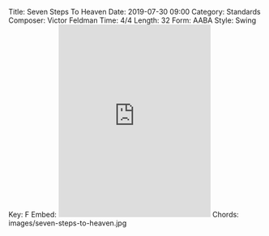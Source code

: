 Title: Seven Steps To Heaven
Date: 2019-07-30 09:00
Category: Standards
Composer: Victor Feldman
Time: 4/4
Length: 32
Form: AABA
Style: Swing
Key: F
Embed: <iframe src="https://open.spotify.com/embed/playlist/2mLD2qZlG7ML9MqDv2l38e" width="300" height="380" frameborder="0" allowtransparency="true" allow="encrypted-media"></iframe>
Chords: images/seven-steps-to-heaven.jpg
